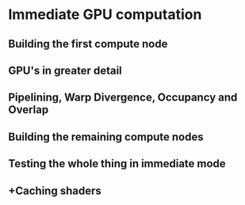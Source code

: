 # Immediate GPU computation

## Building the first compute node
## GPU's in greater detail
## Pipelining, Warp Divergence, Occupancy and Overlap
## Building the remaining compute nodes
## Testing the whole thing in immediate mode
## +Caching shaders